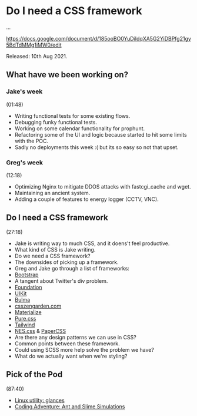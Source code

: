 # Do I need a CSS framework

...

https://docs.google.com/document/d/185ooBO0YuDiIdqXA5G2YiDBPfg21gy5BdTdMMg1iMW0/edit

Released: 10th Aug 2021.

## What have we been working on?

### Jake's week

(01:48)

+ Writing functional tests for some existing flows.
+ Debugging funky functional tests.
+ Working on some calendar functionality for prophunt.
+ Refactoring some of the UI and logic because started to hit some limits with the POC.
+ Sadly no deployments this week :( but its so easy so not that upset.

### Greg's week

(12:18)

+ Optimizing Nginx to mitigate DDOS attacks with fastcgi_cache and wget.
+ Maintaining an ancient system.
+ Adding a couple of features to energy logger (CCTV, VNC).

## Do I need a CSS framework

(27:18)

+ Jake is writing way to much CSS, and it doens't feel productive.
+ What kind of CSS is Jake writing.
+ Do we need a CSS framework?
+ The downsides of picking up a framework.
+ Greg and Jake go through a list of frameworks:
 + [Bootstrap](https://getbootstrap.com/)
  + A tangent about Twitter's div problem.
 + [Foundation](https://get.foundation/)
 + [UIKit](https://getuikit.com/)
 + [Bulma](https://bulma.io/)
  + [csszengarden.com](http://www.csszengarden.com/)
 + [Materialize](https://materializecss.com/)
 + [Pure.css](https://purecss.io/)
 + [Tailwind](https://tailwindcss.com/)
 + [NES.css](https://nostalgic-css.github.io/NES.css/) & [PaperCSS](https://www.getpapercss.com/)
+ Are there any design patterns we can use in CSS? 
+ Common points between these framework.
+ Could using SCSS more help solve the problem we have?
+ What do we actually want when we're styling?

## Pick of the Pod

(87:40)

+ [Linux utility: glances](https://nicolargo.github.io/glances/)
+ [Coding Adventure: Ant and Slime Simulations](https://www.youtube.com/watch?v=X-iSQQgOd1A)
